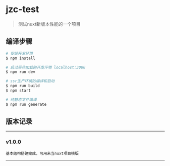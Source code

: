 # jzc-test

> 测试nuxt新版本性能的一个项目


## 编译步骤

``` bash
# 安装开发环境
$ npm install

# 启动带热加载的开发环境 localhost:3000
$ npm run dev

# ssr生产环境的编译和启动
$ npm run build
$ npm start

# 纯静态文件编译
$ npm run generate
```

## 版本记录
---

### v1.0.0
```
基本结构搭建完成，可用来当nuxt项目模版
```
---
